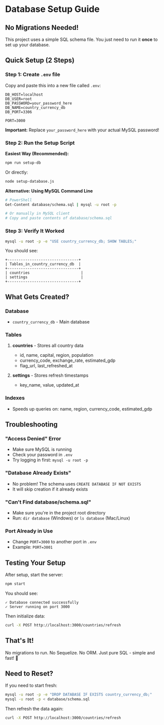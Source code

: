 # Database Setup Guide

## No Migrations Needed!

This project uses a simple SQL schema file. You just need to run it **once** to set up your database.

## Quick Setup (2 Steps)

### Step 1: Create `.env` file

Copy and paste this into a new file called `.env`:

```env
DB_HOST=localhost
DB_USER=root
DB_PASSWORD=your_password_here
DB_NAME=country_currency_db
DB_PORT=3306

PORT=3000
```

**Important:** Replace `your_password_here` with your actual MySQL password!

### Step 2: Run the Setup Script

**Easiest Way (Recommended):**
```bash
npm run setup-db
```

Or directly:
```bash
node setup-database.js
```

**Alternative: Using MySQL Command Line**
```bash
# PowerShell
Get-Content database/schema.sql | mysql -u root -p

# Or manually in MySQL client
# Copy and paste contents of database/schema.sql
```

### Step 3: Verify It Worked

```bash
mysql -u root -p -e "USE country_currency_db; SHOW TABLES;"
```

You should see:
```
+--------------------------------+
| Tables_in_country_currency_db  |
+--------------------------------+
| countries                       |
| settings                        |
+--------------------------------+
```

## What Gets Created?

### Database
- `country_currency_db` - Main database

### Tables
1. **countries** - Stores all country data
   - id, name, capital, region, population
   - currency_code, exchange_rate, estimated_gdp
   - flag_url, last_refreshed_at

2. **settings** - Stores refresh timestamps
   - key_name, value, updated_at

### Indexes
- Speeds up queries on: name, region, currency_code, estimated_gdp

## Troubleshooting

### "Access Denied" Error
- Make sure MySQL is running
- Check your password in `.env`
- Try logging in first: `mysql -u root -p`

### "Database Already Exists"
- No problem! The schema uses `CREATE DATABASE IF NOT EXISTS`
- It will skip creation if it already exists

### "Can't Find database/schema.sql"
- Make sure you're in the project root directory
- Run: `dir database` (Windows) or `ls database` (Mac/Linux)

### Port Already in Use
- Change `PORT=3000` to another port in `.env`
- Example: `PORT=3001`

## Testing Your Setup

After setup, start the server:
```bash
npm start
```

You should see:
```
✓ Database connected successfully
✓ Server running on port 3000
```

Then initialize data:
```bash
curl -X POST http://localhost:3000/countries/refresh
```

## That's It!

No migrations to run. No Sequelize. No ORM.
Just pure SQL - simple and fast! 🚀

## Need to Reset?

If you need to start fresh:
```bash
mysql -u root -p -e "DROP DATABASE IF EXISTS country_currency_db;"
mysql -u root -p < database/schema.sql
```

Then refresh the data again:
```bash
curl -X POST http://localhost:3000/countries/refresh
```

